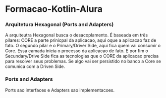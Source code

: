 # Formacao-Kotlin-Alura

<h3>Arquitetura Hexagonal (Ports and Adapters)</h3>
<p>A arquiteutra Hexagonal busca o desacoplamento. É baseada em três pilares: CORE a parte prinicpal da aplicacao, aqui oque a aplicacao faz de fato. O segundo pilar e o Primary/Driver Side, aqui fica quem vai consumir o Core. Essa camada inicia o processo da aplicacao de fato. E por fim o Secundary/Drive Side fica as tecnologias que o CORE da aplicacao precisa para resolver seus problemas. Se algo vai ser persistido no banco a Core se comunica com a Driven Side. 
</p>
<h3>Ports and Adapters</h3>
<p>Ports sao interfaces e Adapters sao implementacoes.</p>

